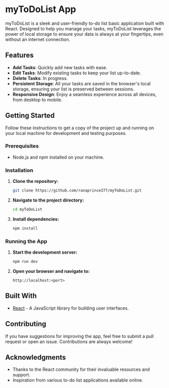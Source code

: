 # myToDoList App

myToDoList is a sleek and user-friendly to-do list basic application built with React. Designed to help you manage your tasks, myToDoList leverages the power of local storage to ensure your data is always at your fingertips, even without an internet connection.

## Features

- **Add Tasks**: Quickly add new tasks with ease.
- **Edit Tasks**: Modify existing tasks to keep your list up-to-date.
- **Delete Tasks**: In progress.
- **Persistent Storage**: All your tasks are saved in the browser's local storage, ensuring your list is preserved between sessions.
- **Responsive Design**: Enjoy a seamless experience across all devices, from desktop to mobile.

## Getting Started

Follow these instructions to get a copy of the project up and running on your local machine for development and testing purposes.

### Prerequisites

- Node.js and npm installed on your machine.

### Installation

1. **Clone the repository:**
   ```bash
   git clone https://github.com/ranaprince377/myToDoList.git
   ```
2. **Navigate to the project directory:**
   ```bash
   cd myToDoList
   ```
3. **Install dependencies:**
   ```bash
   npm install
   ```

### Running the App

1. **Start the development server:**
   ```bash
   npm run dev
   ```
2. **Open your browser and navigate to:**
   ```
   http://localhost:<port>
   ```

## Built With

- [React](https://reactjs.org/) - A JavaScript library for building user interfaces.

## Contributing

If you have suggestions for improving the app, feel free to submit a pull request or open an issue. Contributions are always welcome!

## Acknowledgments

- Thanks to the React community for their invaluable resources and support.
- Inspiration from various to-do list applications available online.